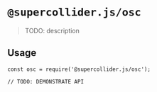 # `@supercollider.js/osc`

> TODO: description

## Usage

```
const osc = require('@supercollider.js/osc');

// TODO: DEMONSTRATE API
```
